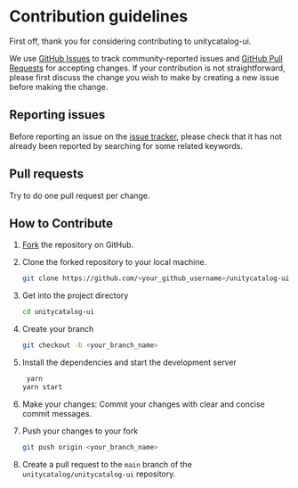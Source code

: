 # Contribution guidelines

First off, thank you for considering contributing to unitycatalog-ui.

We use [GitHub Issues](https://github.com/unitycatalog/unitycatalog-ui/issues) to track community-reported issues and [GitHub Pull Requests](https://github.com/unitycatalog/unitycatalog-ui/pulls) for accepting changes. If your contribution is not straightforward, please first discuss the change you wish to make by creating a new issue before making the change.

## Reporting issues

Before reporting an issue on the
[issue tracker](https://github.com/unitycatalog/unitycatalog-ui/issues),
please check that it has not already been reported by searching for some related
keywords.

## Pull requests

Try to do one pull request per change.

## How to Contribute

1. [Fork](https://github.com/unitycatalog/unitycatalog-ui/fork) the repository on GitHub.
2. Clone the forked repository to your local machine.

   ```sh
   git clone https://github.com/<your_github_username>/unitycatalog-ui.git
   ```

3. Get into the project directory

   ```sh
   cd unitycatalog-ui
   ```

4. Create your branch

   ```sh
   git checkout -b <your_branch_name>
   ```

5. Install the dependencies and start the development server

   ```sh
    yarn
   yarn start
   ```

6. Make your changes: Commit your changes with clear and concise commit messages.
7. Push your changes to your fork

   ```sh
   git push origin <your_branch_name>
   ```

8. Create a pull request to the `main` branch of the `unitycatalog/unitycatalog-ui` repository.
